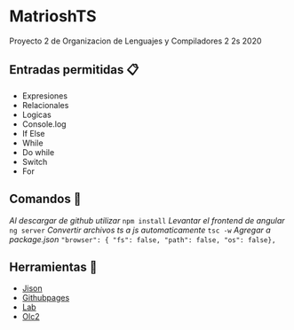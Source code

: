 # MatrioshTS
Proyecto 2 de Organizacion de Lenguajes y Compiladores 2 2s 2020

## Entradas permitidas 📋
* Expresiones 
* Relacionales
* Logicas
* Console.log
* If Else
* While
* Do while
* Switch 
* For
  
## Comandos 🔧
_Al descargar de github utilizar_
```npm install```
_Levantar el frontend de angular_
```ng server```
_Convertir archivos ts a js automaticamente_
```tsc -w```
_Agregar a package.json_
```"browser": { "fs": false, "path": false, "os": false},```
## Herramientas 🔧
* [Jison](https://zaa.ch/jison/)
* [Githubpages](https://medium.com/tech-insights/how-to-deploy-angular-apps-to-github-pages-gh-pages-896c4e10f9b4)
* [Lab](https://www.notion.so/Github-Pages-b7ee023c66654ad1961945fa0f51c4ef)
* [Olc2](https://www.notion.so/Organizaci-n-de-Lenguajes-y-Compiladores-2-c1e5ca91ddab45019020d26d6048bbc0)
